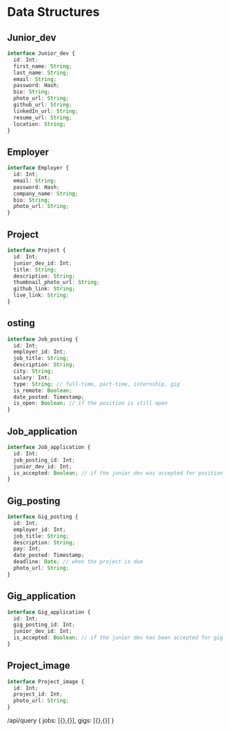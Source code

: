 # Data Structures

## Junior_dev

```ts
interface Junior_dev {
  id: Int;
  first_name: String;
  last_name: String;
  email: String;
  password: Hash;
  bio: String;
  photo_url: String;
  github_url: String;
  linkedIn_url: String;
  resume_url: String;
  location: String;
}
```

## Employer

```ts
interface Employer {
  id: Int;
  email: String;
  password: Hash;
  company_name: String;
  bio: String;
  photo_url: String;
}
```

## Project

```ts
interface Project {
  id: Int;
  junior_dev_id: Int;
  title: String;
  description: String;
  thumbnail_photo_url: String;
  github_link: String;
  live_link: String;
}
```

## osting

```ts
interface Job_posting {
  id: Int;
  employer_id: Int;
  job_title: String;
  description: String;
  city: String;
  salary: Int;
  type: String; // full-time, part-time, internship, gig
  is_remote: Boolean;
  date_posted: Timestamp;
  is_open: Boolean; // if the position is still open
}
```

## Job_application

```ts
interface Job_application {
  id: Int;
  job_posting_id: Int;
  junior_dev_id: Int;
  is_accepted: Boolean; // if the junior dev was accepted for position
}
```

## Gig_posting

```ts
interface Gig_posting {
  id: Int;
  employer_id: Int;
  job_title: String;
  description: String;
  pay: Int;
  date_posted: Timestamp;
  deadline: Date; // when the project is due
  photo_url: String;
}
```

## Gig_application

```ts
interface Gig_application {
  id: Int;
  gig_posting_id: Int;
  junior_dev_id: Int;
  is_accepted: Boolean; // if the junior dev has been accepted for gig
}
```

## Project_image

```ts
interface Project_image {
  id: Int;
  project_id: Int;
  photo_url: String;
}
```

/api/query
{
jobs: [{},{}],
gigs: [{},{}]
}
